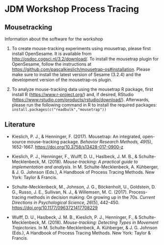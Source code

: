 # JDM Workshop Process Tracing 

## Mousetracking

Information about the software for the workshop

1. To create mouse-tracking experiments using mousetrap, please first install OpenSesame. It is available from http://osdoc.cogsci.nl/3.2/download/. To install the mousetrap plugin for OpenSesame, follow the instructions at https://github.com/pascalkieslich/mousetrap-os#installation. Please make sure to install the latest version of Sesame (3.2.4) and the development version of the mousetrap-os plugin.

2. To analyze mouse-tracking data using the mousetrap R package, first install R (https://www.r-project.org/) and, if desired, RStudio (https://www.rstudio.com/products/rstudio/download/). Afterwards, please run the following command in R to install the required packages:<br>`install.packages(c("readbulk","mousetrap"))`

## Literature

- Kieslich, P. J., & Henninger, F. (2017). Mousetrap: An integrated, open-source mouse-tracking package. _Behavior Research Methods, 49_(5), 1652-1667. https://doi.org/10.3758/s13428-017-0900-z

- Kieslich, P. J., Henninger, F., Wulff, D. U., Haslbeck, J. M. B., & Schulte-Mecklenbeck, M. (2018). _Mouse-tracking: A practical guide to implementation and analysis_. In M. Schulte-Mecklenbeck, A. Kühberger, & J. G. Johnson (Eds.), A Handbook of Process Tracing Methods. New York: Taylor & Francis.

- Schulte-Mecklenbeck, M., Johnson, J. G., Böckenholt, U., Goldstein, D. G., Russo, J. E., Sullivan, N. J., & Willemsen, M. C. (2017). Process-tracing methods in decision making: On growing up in the 70s. _Current Directions in Psychological Science, 26_(5), 442-450. https://doi.org/10.1177/0963721417708229

- Wulff, D. U., Haslbeck, J. M. B., Kieslich, P. J., Henninger, F., & Schulte-Mecklenbeck, M. (2018). _Mouse-tracking: Detecting Types in Movement Trajectories_. In M. Schulte-Mecklenbeck, A. Kühberger, & J. G. Johnson (Eds.), A Handbook of Process Tracing Methods. New York: Taylor & Francis.
